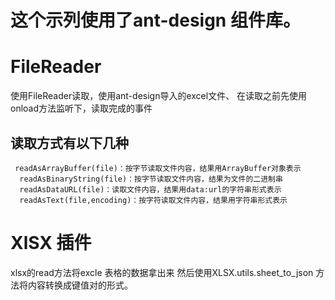 # 这个示列使用了ant-design 组件库。
# FileReader 
  使用FileReader读取，使用ant-design导入的excel文件、
  在读取之前先使用onload方法监听下，读取完成的事件
  ## 读取方式有以下几种
     readAsArrayBuffer(file)：按字节读取文件内容，结果用ArrayBuffer对象表示
      readAsBinaryString(file)：按字节读取文件内容，结果为文件的二进制串
      readAsDataURL(file)：读取文件内容，结果用data:url的字符串形式表示
      readAsText(file,encoding)：按字符读取文件内容，结果用字符串形式表示
# XlSX 插件
  xlsx的read方法将excle 表格的数据拿出来
  然后使用XLSX.utils.sheet_to_json 方法将内容转换成键值对的形式。


